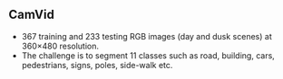 ## CamVid

* 367 training and 233 testing RGB images (day and dusk scenes) at 360×480 resolution. 
* The challenge is to segment 11 classes such as road, building, cars, pedestrians, signs, poles, side-walk etc.


